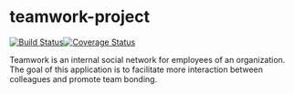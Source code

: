 # teamwork-project

[![Build Status](https://travis-ci.org/alexzender45/teamwork-project.svg?branch=develop)](https://travis-ci.org/alexzender45/teamwork-project)[![Coverage Status](https://coveralls.io/repos/github/alexzender45/teamwork-project/badge.svg)](https://coveralls.io/github/alexzender45/teamwork-project)

Teamwork is an internal social network for employees of an organization. The goal of this application is to facilitate more interaction between colleagues and promote team bonding.

